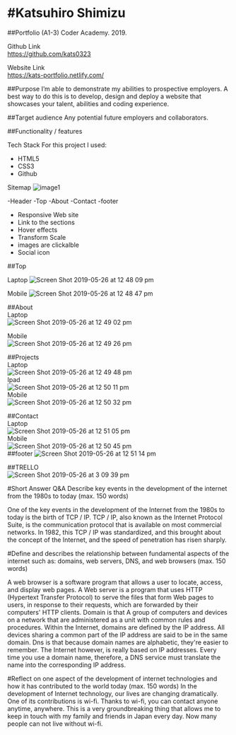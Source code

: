 #Katsuhiro Shimizu
====
##Portfolio (A1-3)
Coder Academy. 2019.

Github Link  
https://github.com/kats0323

Website Link  
https://kats-portfolio.netlify.com/


##Purpose
I’m able to demonstrate my abilities to prospective employers. A best way to do this is to develop, design and deploy a website that showcases your talent, abilities and coding experience.

##Target audience
Any potential future employers and collaborators.

##Functionality / features

Tech Stack
For this project I used:
* HTML5
* CSS3
* Github 

Sitemap
![image1](https://user-images.githubusercontent.com/46526995/58377555-ccef5580-7fc6-11e9-9f40-f751eacf32f3.jpeg)

-Header
-Top
-About
-Contact
-footer
* Responsive Web site
* Link to the sections
* Hover effects
* Transform Scale
* images are clickalble
* Social icon

##Top  

Laptop
![Screen Shot 2019-05-26 at 12 48 09 pm](https://user-images.githubusercontent.com/46526995/58377573-34a5a080-7fc7-11e9-975e-35ecbf5f76ed.png)

Mobile
![Screen Shot 2019-05-26 at 12 48 47 pm](https://user-images.githubusercontent.com/46526995/58377587-69195c80-7fc7-11e9-8002-078f19558fd1.png)

##About  
Laptop  
![Screen Shot 2019-05-26 at 12 49 02 pm](https://user-images.githubusercontent.com/46526995/58377598-b3024280-7fc7-11e9-9d24-c902fd4052fe.png)  

Mobile  
![Screen Shot 2019-05-26 at 12 49 26 pm](https://user-images.githubusercontent.com/46526995/58377601-b5649c80-7fc7-11e9-859b-f91375ab06e2.png)
  
  ##Projects  
  Laptop  
  ![Screen Shot 2019-05-26 at 12 49 48 pm](https://user-images.githubusercontent.com/46526995/58377608-d6c58880-7fc7-11e9-9f40-ab05610e4b61.png)  
  Ipad  
  ![Screen Shot 2019-05-26 at 12 50 11 pm](https://user-images.githubusercontent.com/46526995/58377609-d9c07900-7fc7-11e9-98ba-7c5dac36bbd7.png)  
  Mobile  
  ![Screen Shot 2019-05-26 at 12 50 32 pm](https://user-images.githubusercontent.com/46526995/58377610-daf1a600-7fc7-11e9-89e1-ab27a8c3c4f0.png)
  
  ##Contact  
  Laptop  
  ![Screen Shot 2019-05-26 at 12 51 05 pm](https://user-images.githubusercontent.com/46526995/58377617-fe1c5580-7fc7-11e9-81c2-c7f4f7e2cc16.png)  
  Mobile  
  ![Screen Shot 2019-05-26 at 12 50 45 pm](https://user-images.githubusercontent.com/46526995/58377618-007eaf80-7fc8-11e9-887e-9d1b060e2c8d.png)  
  ##footer
  ![Screen Shot 2019-05-26 at 12 51 14 pm](https://user-images.githubusercontent.com/46526995/58377623-1ab88d80-7fc8-11e9-8d9f-17fda46f23f5.png)  
    
 ##TRELLO  
    ![Screen Shot 2019-05-26 at 3 09 39 pm](https://user-images.githubusercontent.com/46526995/58377639-72ef8f80-7fc8-11e9-9377-e10f1c98d033.png)
    
   #Short Answer Q&A
Describe key events in the development of the internet from the 1980s to today (max. 150 words)  

One of the key events in the development of the Internet from the 1980s to today is the birth of TCP / IP. TCP / IP, also known as the Internet Protocol Suite, is the communication protocol that is available on most commercial networks. In 1982, this TCP / IP was standardized, and this brought about the concept of the Internet, and the speed of penetration has risen sharply.

#Define and describes the relationship between fundamental aspects of the internet such as: domains, web servers, DNS, and web browsers (max. 150 words)

A web browser is a software program that allows a user to locate, access, and display web pages.
A Web server is a program that uses HTTP (Hypertext Transfer Protocol) to serve the files that form Web pages to users, in response to their requests, which are forwarded by their computers' HTTP clients.
Domain is that A group of computers and devices on a network that are administered as a unit with common rules and procedures. Within the Internet, domains are defined by the IP address. All devices sharing a common part of the IP address are said to be in the same domain.
Dns is that because domain names are alphabetic, they're easier to remember. The Internet however, is really based on IP addresses. Every time you use a domain name, therefore, a DNS service must translate the name into the corresponding IP address.

#Reflect on one aspect of the development of internet technologies and how it has contributed to the world today (max. 150 words)
In the development of Internet technology, our lives are changing dramatically. One of its contributions is wi-fi. Thanks to wi-fi, you can contact anyone anytime, anywhere. This is a very groundbreaking thing that allows me to keep in touch with my family and friends in Japan every day. Now many people can not live without wi-fi.
